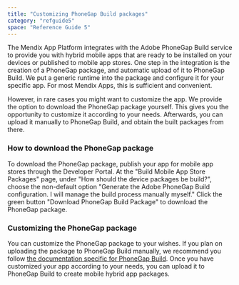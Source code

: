 ```yaml
---
title: "Customizing PhoneGap Build packages"
category: "refguide5"
space: "Reference Guide 5"
---
```



The Mendix App Platform integrates with the Adobe PhoneGap Build service to provide you with hybrid mobile apps that are ready to be installed on your devices or published to mobile app stores. One step in the integration is the creation of a PhoneGap package, and automatic upload of it to PhoneGap Build. We put a generic runtime into the package and configure it for your specific app. For most Mendix Apps, this is sufficient and convenient.

However, in rare cases you might want to customize the app. We provide the option to download the PhoneGap package yourself. This gives you the opportunity to customize it according to your needs. Afterwards, you can upload it manually to PhoneGap Build, and obtain the built packages from there.

### How to download the PhoneGap package

To download the PhoneGap package, publish your app for mobile app stores through the Developer Portal. At the "Build Mobile App Store Packages" page, under "How should the device packages be build?", choose the non-default option "Generate the Adobe PhoneGap Build configuration. I will manage the build process manually myself." Click the green button "Download PhoneGap Build Package" to download the PhoneGap package.

### Customizing the PhoneGap package

You can customize the PhoneGap package to your wishes. If you plan on uploading the package to PhoneGap Build manually, we recommend you follow [the documentation specific for PhoneGap Build](http://docs.build.phonegap.com/). Once you have customized your app according to your needs, you can upload it to PhoneGap Build to create mobile hybrid app packages.